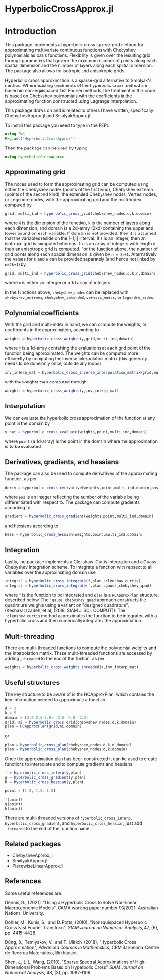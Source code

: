 # HyperbolicCrossApprox.jl

Introduction
============

This package implements a hyperbolic cross sparse-grid method for approximating multivariate continuous functions with Chebyshev polynomials as basis functions.  Flexibility is given over the resulting grid through parameters that govern the maximum number of points along each spatial dimension and the number of layers along each spatial dimension.  The package also allows for isotropic and anisotropic grids.

Hyperbolic cross approximation is a sparse-grid alternative to Smolyak's method.  Where existing treatments of the hyperbolic cross method are based on non-equispaced fast Fourier methods, the treatment in this code is based on Chebyshev polynomials with the coefficients in the approximating function constructed using Lagrange interpolation.

This package draws on and is related to others I have written, specifically: ChebyshevApprox.jl and SmolyakApprox.jl. 

To install this package you need to type in the REPL

```julia
using Pkg
Pkg.add("HyperbolicCrossApprox")
```

Then the package can be used by typing

```julia
using HyperbolicCrossApprox
```

Approximating grid
------------------

The nodes used to form the approximating grid can be computed using either the Chebyshev nodes (points of the first kind), Chebyshev extrema (points of the second kind), the extended Chebyshev nodes, Vertesi nodes, or Legendre nodes, with the approximating grid and the multi-index computed by

```julia
grid, multi_ind = hyperbolic_cross_grid(chebyshev_nodes,d,k,domain)
```

where `d` is the dimension of the function, `k` is the number of layers along each dimension, and domain is a 2d-array (2xd) containing the upper and lower bound on each variable.  If domain is not provided, then it is assumed that the variables reside on the [-1,1] interval.  If `k` is an integer, then an isotropic grid is computed whereas if `k` is an array of integers with length `d`, then an anisotropic grid is computed.  For the function above, the number of grid points along each spacial dimension is given by `n = 2k+1`.  Alternatively, the values for `k` and `n` can be provided separately (and hence not linked by `n=2k+1`) by

```julia
grid, multi_ind = hyperbolic_cross_grid(chebyshev_nodes,d,k,n,domain)
```

where `n` is either an interger or a 1d array of integers.

In the functions above, `chebyshev_nodes` can be replaced with `chebyshev_extrema`, `chebyshev_extended`, `vertesi_nodes`, or `legendre_nodes`.

Polynomial coefficients
-----------------------

With the grid and multi-index in hand, we can compute the weights, or coefficients in the approximation, according to

```julia
weights = hyperbolic_cross_weights(y,grid,multi_ind,domain)
```

where `y` is a 1d-array containing the evaluations at each grid point of the function being approximated.  The weights can be computed more efficiently by computing the inverse interpolation matrix (this generally needs to be done only once, outside any loops)

```julia
inv_interp_mat = hyperbolic_cross_inverse_interpolation_matrix(grid,multi_ind,domain)
```

with the weights then computed through

```julia
weights = hyperbolic_cross_weights(y,inv_interp_mat)
```

Interpolation
-------------

We can evaluate the hyperbolic cross approximation of the function at any point in the domain by

```julia
y_hat = hyperbolic_cross_evaluate(weights,point,multi_ind,domain)
```

where `point` (a 1d-array) is the point in the domain where the approximation is to be evaluated.

Derivatives, gradients, and hessians
------------------------------------

The package can also be used to compute derivatives of the approximating function, as per

```Julia
deriv = hyperbolic_cross_derivative(weights,point,multi_ind,domain,pos)
```

where `pos` is an integer reflecting the number of the variable being differentiated with respect to.  The package can compute gradients according to 

```julia
gradient = hyperbolic_cross_gradient(weights,point,multi_ind,domain)
```

and hessians according to

```julia
hess = hyperbolic_cross_hessian(weights,point,multi_ind,domain)
```

Integration
-----------

Lastly, the package implements a Clenshaw-Curtis integration and a Guass-Chebyshev integration scheme.  To integrate a function with repsect to all variables over the approximating domain use

```julia
integral = hyperbolic_cross_integrate(f,plan,:clenshaw_curtis)
integral = hyperbolic_cross_integrate(f,plan,:gauss_chebyshev_quad)
```

where `f` is the function to be integrated and `plan` is a `HCApproxPlan` structure, described below. The `:gauss_chebyshev_quad` approach constructs the quadrature weights using a variant on "designed quadrature",  (Keshavarzzadeh, et al, (2018, SIAM J. SCI. COMPUT)). The `:clenshaw_curtis` method approximates the function to be integrated with a hyperbolic cross and then numerically integrates the approximation.

Multi-threading
---------------

There are multi-threaded functions to compute the polynomial weights and the interpolation matrix.  These multi-threaded functions are accessed by adding `_threaded` to the end of the funtion, as per

```julia
weights = hyperbolic_cross_weights_threaded(y,inv_interp_mat)
```

Useful structures
-----------------

The key structure to be aware of is the HCApproxPlan, which contains the key information needed to approximate a function.

```julia
d = 3
k = 5
domain = [2.0 2.0 2.0; -2.0 -2.0 -2.0]
grid, mi = hyperbolic_cross_grid(chebyshev_nodes,d,k,domain)
plan = HCApproxPlan(grid,mi,domain)
```
or
```julia
plan = hyperbolic_cross_plan(chebyshev_nodes,d,k,n,domain)
plan = hyperbolic_cross_plan(chebyshev_nodes,d,k,domain)
```

Once the approximation plan has been constructed it can be used to create functions to interpolate and to compute gradients and hessians.

```julia
f = hyperbolic_cross_interp(y,plan)
g = hyperbolic_cross_gradient(y,plan)
h = hyperbolic_cross_hessian(y,plan)

point = [1.0, 1.0, 1.0]

f(point)
g(point)
h(point)
```

There are multi-threaded versions of `hyperbolic_cross_interp`, `hyperbolic_cross_gradient`, and `hyperbolic_cross_hessian`; just add `_threaded` to the end of the function name.

Related packages
----------------

- ChebyshevApprox.jl
- SmolyakApprox.jl
- PiecewiseLinearApprox.jl

References
----------

Some useful references are:

Dennis, R., (2021), "Using a Hyperbolic Cross to Solve Non-linear Macroeconomic Models", CAMA working paper number 93/2021, Australian National University.

Döhler, M., Kunis, S., and D. Potts, (2010), "Nonequispaced Hyperbolic Cross Fast Fourier Transform", *SIAM Journal on Numerical Analysis*, 47, (6), pp. 4415-4428.

Dũng, D., Temlyakov, V., and T. Ullrich, (2018), "Hyperbolic Cross Approximation", *Advanced Courses in Mathematics*, CRM Barcelona, Centre de Recerca Matemàtica, Birkhäuser.

Shen, J., L-L. Wang, (2010), "Sparse Spectral Approximations of High-Dimensional Problems Based on Hyperbolic Cross" *SIAM Journal on Numerical Analysis*, 48, (3), pp. 1087-1109.
